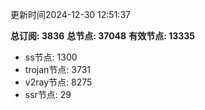更新时间2024-12-30 12:51:37

**总订阅: 3836**
**总节点: 37048**
**有效节点: 13335**
- ss节点: 1300
- trojan节点: 3731
- v2ray节点: 8275
- ssr节点: 29
